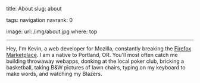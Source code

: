 title: About
slug: about

tags: navigation
navrank: 0

image:
    url: /img/about.jpg
    where: top

---

Hey, I'm Kevin, a web developer for Mozilla, constantly breaking the [Firefox
Marketplace](https://marketplace.firefox.com). I am a native to Portland, OR.
You'll most often catch me building throwaway webapps, donking at the local
poker club, bricking a basketball, taking B&W pictures of lawn chairs, typing
on my keyboard to make words, and watching my Blazers.
